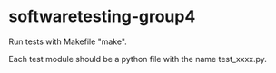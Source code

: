 # softwaretesting-group4

Run tests with Makefile "make".

Each test module should be a python file
with the name test_xxxx.py.

